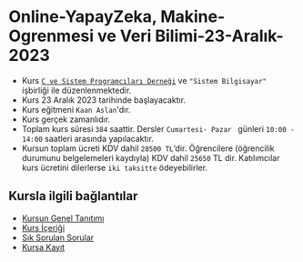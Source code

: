# Online-YapayZeka, Makine-Ogrenmesi ve Veri Bilimi-23-Aralık-2023

+ Kurs [`C ve Sistem Programcıları Derneği`](http://www.csystem.org/) ve `"Sistem Bilgisayar"` işbirliği ile düzenlenmektedir.
+ Kurs 23 Aralık 2023 tarihinde başlayacaktır.
+ Kurs eğitmeni `Kaan Aslan`'dır.
+ Kurs gerçek zamanlıdır.
+ Toplam kurs süresi `384` saattir. Dersler `Cumartesi- Pazar ` günleri `10:00 - 14:00` saatleri arasında yapılacaktır.
+ Kursun toplam ücreti KDV dahil `28500 TL`‘dir. Öğrencilere (öğrencilik durumunu belgelemeleri kaydıyla) KDV dahil `25650` TL dir. Katılımcılar kurs ücretini dilerlerse `iki taksitte` ödeyebilirler.

## Kursla ilgili bağlantılar
+ [Kursun Genel Tanıtımı](https://github.com/CSD-1993/Online-Yapay-Zeka-ve-Makine-Ogrenmesi-23-Aralik-2023/blob/main/kurs_tanitimi.md)
+ [Kurs İçeriği](https://github.com/CSD-1993/Online-Yapay-Zeka-ve-Makine-Ogrenmesi-23-Aralik-2023/blob/main/kurs_icerigi.md)
+ [Sık Sorulan Sorular](https://github.com/CSD-1993/Online-Yapay-Zeka-ve-Makine-Ogrenmesi-23-Aralik-2023/blob/main/sss.md)
+ [Kursa Kayıt](https://us02web.zoom.us/meeting/register/tZAof-urqD8sH9MadrR6bgXcCtbiPtZ0v0GG)

